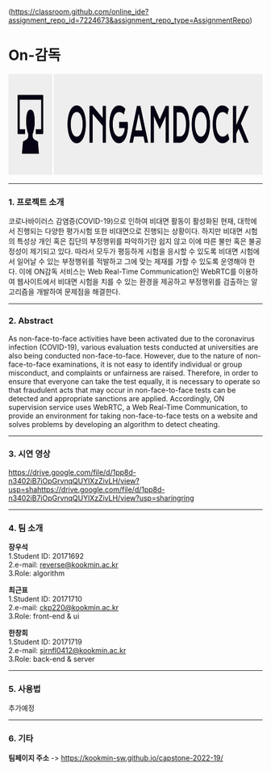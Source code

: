 (https://classroom.github.com/online_ide?assignment_repo_id=7224673&assignment_repo_type=AssignmentRepo)   
   
   
# On-감독  
<img src="src/public/logo.png"  width="1000" height="200">

---------------------------------------  
### 1. 프로젝트 소개
코로나바이러스 감염증(COVID-19)으로 인하여 비대면 활동이 활성화된 현재, 대학에서 진행되는 다양한 평가시험 또한 비대면으로 진행되는 상황이다. 하지만 비대면 시험의 특성상 개인 혹은 집단의 부정행위를 파악하기란 쉽지 않고 이에 따른 불만 혹은 불공정성이 제기되고 있다. 따라서 모두가 평등하게 시험을 응시할 수 있도록 비대면 시험에서 일어날 수 있는 부정행위를 적발하고 그에 맞는 제재를 가할 수 있도록 운영해야 한다. 이에 ON감독 서비스는 Web Real-Time Communication인 WebRTC를 이용하여 웹사이트에서 비대면 시험을 치를 수 있는 환경을 제공하고 부정행위를 검출하는 알고리즘을 개발하여 문제점을 해결한다.

---------------------------------------
### 2. Abstract
As non-face-to-face activities have been activated due to the coronavirus infection (COVID-19), various evaluation tests conducted at universities are also being conducted non-face-to-face. However, due to the nature of non-face-to-face examinations, it is not easy to identify individual or group misconduct, and complaints or unfairness are raised. Therefore, in order to ensure that everyone can take the test equally, it is necessary to operate so that fraudulent acts that may occur in non-face-to-face tests can be detected and appropriate sanctions are applied. Accordingly, ON supervision service uses WebRTC, a Web Real-Time Communication, to provide an environment for taking non-face-to-face tests on a website and solves problems by developing an algorithm to detect cheating.

---------------------------------------
### 3. 시연 영상

https://drive.google.com/file/d/1pp8d-n3402iB7iOpGrvnqQUYlXzZivLH/view?usp=shahttps://drive.google.com/file/d/1pp8d-n3402iB7iOpGrvnqQUYlXzZivLH/view?usp=sharingring

---------------------------------------
### 4. 팀 소개

**장우석**   
1.Student ID: 20171692    
2.e-mail: reverse@kookmin.ac.kr   
3.Role: algorithm   
   
**최근표**   
1.Student ID: 20171710   
2.e-mail: ckp220@kookmin.ac.kr   
3.Role: front-end & ui   
   
**한창희**   
1.Student ID: 20171719   
2.e-mail: sjrnfl0412@kookmin.ac.kr   
3.Role: back-end & server

---------------------------------------
### 5. 사용법

추가예정

---------------------------------------
### 6. 기타


**팀페이지 주소** -> https://kookmin-sw.github.io/capstone-2022-19/

